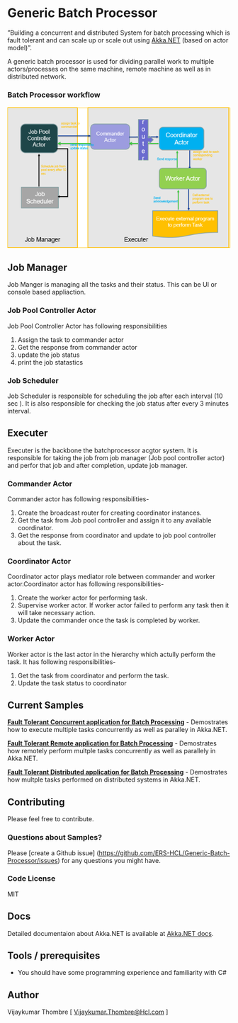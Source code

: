 # Generic Batch Processor
”Building a concurrent and distributed System for batch processing which is fault tolerant and can scale up or scale out using [Akka.NET](http://getakka.net/ "Akka.NET - .NET distributed actor framework") (based on actor model)”. 

A generic batch processor is used for dividing parallel work to multiple actors/processes on the same machine, remote machine as well as in distributed network.

### Batch Processor workflow

![Image of Workflow](https://github.com/ERS-HCL/Generic-Batch-Processor/blob/master/workflow.PNG)


## Job Manager
Job Manger is managing all the tasks and their status. This can be UI or console based appliaction.
### Job Pool Controller Actor
Job Pool Controller Actor has following responsibilities
1. Assign the task to commander actor
2. Get the response from commander actor
3. update the job status
4. print the job statastics
 
### Job Scheduler
Job Scheduler is responsible for scheduling the job after each interval (10 sec ). It is also responsible for checking the job status after every 3 minutes interval.


## Executer
Executer is the backbone the batchprocessor acgtor system. It is responsible for taking the job from job manager (Job pool controller actor) and perfor that job and after completion, update job manager.
### Commander Actor
Commander actor has following responsibilities-
1. Create the broadcast router for creating coordinator instances.
2. Get the task from Job pool controller and assign it to any available coordinator.
3. Get the response from coordinator and update to job pool controller about the task.

### Coordinator Actor
Coordinator actor plays mediator role between commander and worker actor.Coordinator actor has following responsibilities-
1. Create the worker actor for performing task.
2. Supervise worker actor. If worker actor failed to perform any task then it will take necessary action.
3. Update the commander once the task is completed by worker.


### Worker Actor
Worker actor is the last actor in the hierarchy which actully perform the task. It has following responsibilities-
1. Get the task from coordinator and perform the task.
2. Update the task status to coordinator

## Current Samples
**[Fault Tolerant Concurrent application for Batch Processing](/Concurrent-Application/)** - Demostrates how to execute multiple tasks concurrently as well as paralley in Akka.NET.

**[Fault Tolerant Remote application for Batch Processing](/Remote-Application/)** - Demostrates how remotely perform multple tasks concurrently as well as parallely in Akka.NET. 

**[Fault Tolerant Distributed application for Batch Processing](/Distributed-Application/)** - Demostrates how multple tasks performed on distributed systems in Akka.NET. 


## Contributing

Please feel free to contribute.

### Questions about Samples?

Please [create a Github issue] (https://github.com/ERS-HCL/Generic-Batch-Processor/issues) for any questions you might have.

### Code License
MIT


## Docs
Detailed documentaion about Akka.NET is available at [Akka.NET docs](http://getakka.net/).

## Tools / prerequisites
- You should have some programming experience and familiarity with C#

## Author
Vijaykumar Thombre
[ Vijaykumar.Thombre@Hcl.com ]